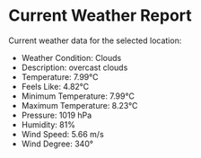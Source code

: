 # Current Weather Report
Current weather data for the selected location:
- Weather Condition: Clouds
- Description: overcast clouds
- Temperature: 7.99°C
- Feels Like: 4.82°C
- Minimum Temperature: 7.99°C
- Maximum Temperature: 8.23°C
- Pressure: 1019 hPa
- Humidity: 81%
- Wind Speed: 5.66 m/s
- Wind Degree: 340°
